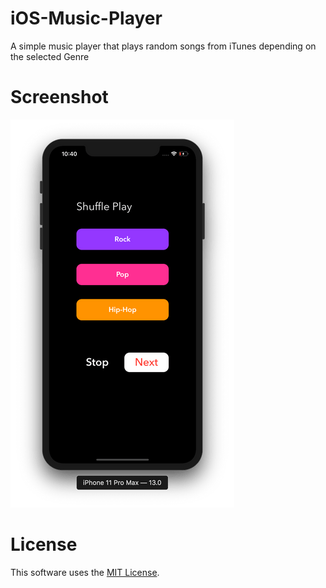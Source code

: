 # iOS-Music-Player
A simple music player that plays random songs from iTunes depending on the selected Genre

# Screenshot

![Screenshot](Screenshot(1).png)

# License 

This software uses the [MIT License](https://github.com/deeptadeeproy/iOS-Music-Player/blob/master/LICENSE).

